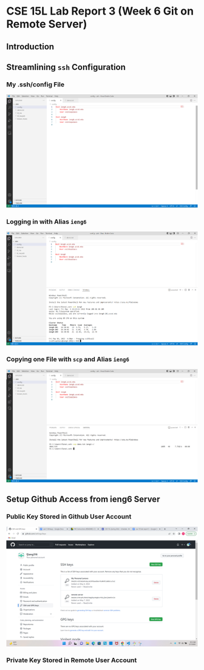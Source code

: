 # CSE 15L Lab Report 3 (Week 6 Git on Remote Server)
## Introduction

## Streamlining `ssh` Configuration
### My .ssh/config File
![config_file](https://github.com/fjiang316/cse15l-lab-reports/blob/main/labreport3%20part1%20file.png?raw=true)
### Logging in with Alias `ieng6`
![login](https://github.com/fjiang316/cse15l-lab-reports/blob/main/labreport3%20part1%20ssh.png?raw=true)
### Copying one File with `scp` and Alias `ieng6`
![copying](https://github.com/fjiang316/cse15l-lab-reports/blob/main/labreport%203%20part%201%20scp.png?raw=true)

## Setup Github Access from ieng6 Server
### Public Key Stored in Github User Account
![public key](https://github.com/fjiang316/cse15l-lab-reports/blob/main/labreport3%20part2%20key%20update.png?raw=true)
### Private Key Stored in Remote User Account
